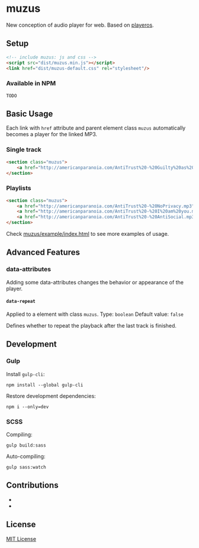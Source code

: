 # muzus
New conception of audio player for web. Based on [playeros](https://github.com/wcoder/playeros).

## Setup
```html
<!-- include muzus: js and css -->
<script src="dist/muzus.min.js"></script>
<link href="dist/muzus-default.css" rel="stylesheet"/>
```

### Available in NPM
```
TODO
```

## Basic Usage
Each link with `href` attribute and parent element class `muzus` automatically becomes a player for the linked MP3.

### Single track
```html
<section class="muzus">
    <a href="http://americanparanoia.com/AntiTrust%20-%20Guilty%20as%20Charged.mp3">Guilty as Charged</a>
</section>
```

### Playlists
```html
<section class="muzus">
    <a href="http://americanparanoia.com/AntiTrust%20-%20NoPrivacy.mp3">No Privacy</a>
    <a href="http://americanparanoia.com/AntiTrust%20-%20I%20am%20you.mp3">I am You</a>
    <a href="http://americanparanoia.com/AntiTrust%20-%20AntiSocial.mp3">Antisocial</a>
</section>
```
Check [muzus/example/index.html](https://github.com/wcoder/muzus/blob/master/example/index.html) to see more examples of usage.

## Advanced Features

### data-attributes
Adding some data-attributes changes the behavior or appearance of the player.

#### `data-repeat`
Applied to a element with class `muzus`.
Type: `boolean`
Default value: `false`

Defines whether to repeat the playback after the last track is finished.

## Development

### Gulp

Install `gulp-cli`:
```
npm install --global gulp-cli
```

Restore development dependencies:
```
npm i --only=dev
```

### SCSS

Compiling:
```
gulp build:sass
```

Auto-compiling:
```
gulp sass:watch
```

## Contributions

*
*

## License

[MIT License](https://github.com/wcoder/muzus/blob/master/LICENSE)
